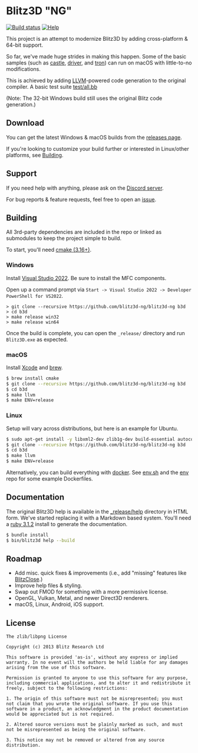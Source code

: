 # Blitz3D "NG"

[![Build status](https://github.com/blitz3d-ng/blitz3d-ng/actions/workflows/ci.yml/badge.svg?branch=master)](https://github.com/blitz3d-ng/blitz3d-ng/actions?query=branch%3Amaster)
[![Help](https://img.shields.io/badge/help-discord-7289DA.svg?logo=discord)](https://discord.gg/E6kTHXn)

This project is an attempt to modernize Blitz3D by adding cross-platform & 64-bit support.

So far, we've made huge strides in making this happen. Some of the basic samples (such as [castle](_release/samples/mak/castle), [driver](_release/samples/mak/driver), and [tron](_release/samples/mak/tron)) can run on macOS with little-to-no modifications.

This is achieved by adding [LLVM](#LLVM)-powered code generation to the original compiler. A basic test suite [test/all.bb](test/all.bb)

(Note: The 32-bit Windows build still uses the original Blitz code generation.)

## Download

You can get the latest Windows & macOS builds from the [releases page](https://github.com/blitz3d-ng/blitz3d-ng/releases).

If you're looking to customize your build further or interested in Linux/other platforms, see [Building](#Building).

## Support

If you need help with anything, please ask on the [Discord server](https://discord.gg/E6kTHXn).

For bug reports & feature requests, feel free to open an [issue](https://github.com/blitz3d-ng/blitz3d-ng/issues).

## Building

All 3rd-party dependencies are included in the repo or linked as submodules to keep the project simple to build.

To start, you'll need [cmake (3.16+)](https://cmake.org/download/).

### Windows

Install [Visual Studio 2022](https://visualstudio.microsoft.com/vs/community/). Be sure to install the MFC components.

Open up a command prompt via `Start -> Visual Studio 2022 -> Developer PowerShell for VS2022`.

```
> git clone --recursive https://github.com/blitz3d-ng/blitz3d-ng b3d
> cd b3d
> make release win32
> make release win64
```

Once the build is complete, you can open the `_release/` directory and run `Blitz3D.exe`
as expected.

### macOS

Install [Xcode](https://developer.apple.com/xcode/) and [brew](http://brew.sh/).

```bash
$ brew install cmake
$ git clone --recursive https://github.com/blitz3d-ng/blitz3d-ng b3d
$ cd b3d
$ make llvm
$ make ENV=release
```

### Linux

Setup will vary across distributions, but here is an example for Ubuntu.

```bash
$ sudo apt-get install -y libxml2-dev zlib1g-dev build-essential autoconf libtool gettext autopoint gperf cmake clang libwxgtk3.0-gtk3-dev libxrandr-dev libxinerama-dev libxcursor-dev uuid-dev libfontconfig1-dev
$ git clone --recursive https://github.com/blitz3d-ng/blitz3d-ng b3d
$ cd b3d
$ make llvm
$ make ENV=release
```

Alternatively, you can build everything with [docker](https://docker.io). See
[env.sh](env.sh) and the [env](https://github.com/blitz3d-ng/env) repo for some
example Dockerfiles.

## Documentation

The original Blitz3D help is available in the [\_release/help](_release/help) directory in HTML form. We've
started replacing it with a Markdown based system. You'll need a [ruby 3.1.2](https://www.ruby-lang.org/en/) install
to generate the documentation.

```bash
$ bundle install
$ bin/blitz3d help --build
```

## Roadmap

- Add misc. quick fixes & improvements (i.e., add "missing" features like [BlitzClose](http://www.blitzbasic.com/codearcs/codearcs.php?code=832).)
- Improve help files & styling.
- Swap out FMOD for something with a more permissive license.
- OpenGL, Vulkan, Metal, and newer Direct3D renderers.
- macOS, Linux, Android, iOS support.

## License

```
The zlib/libpng License

Copyright (c) 2013 Blitz Research Ltd

This software is provided 'as-is', without any express or implied warranty. In no event will the authors be held liable for any damages arising from the use of this software.

Permission is granted to anyone to use this software for any purpose, including commercial applications, and to alter it and redistribute it freely, subject to the following restrictions:

1. The origin of this software must not be misrepresented; you must not claim that you wrote the original software. If you use this software in a product, an acknowledgment in the product documentation would be appreciated but is not required.

2. Altered source versions must be plainly marked as such, and must not be misrepresented as being the original software.

3. This notice may not be removed or altered from any source distribution.
```
